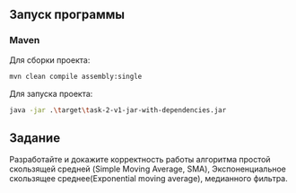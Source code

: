 ## Запуск программы

### Maven

Для сборки проекта:

```sh
mvn clean compile assembly:single
```

Для запуска проекта:

```sh
java -jar .\target\task-2-v1-jar-with-dependencies.jar
```

## Задание
Разработайте и докажите корректность работы алгоритма простой скользящей средней (Simple Moving Average, SMA), Экспоненциальное скользящее среднее(Exponential moving average), медианного фильтра.